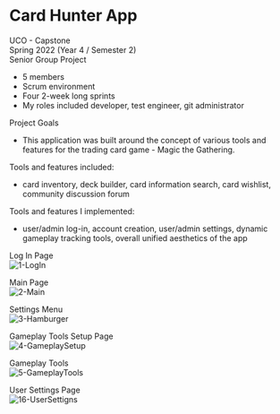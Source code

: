 # Card Hunter App

UCO - Capstone <br />
Spring 2022 (Year 4 / Semester 2) <br />
Senior Group Project
 - 5 members
 - Scrum environment
 - Four 2-week long sprints
 - My roles included developer, test engineer, git administrator

Project Goals
 - This application was built around the concept of various tools and features for the trading card game - Magic the Gathering.


Tools and features included: 
 - card inventory, deck builder, card information search, card wishlist, community discussion forum

Tools and features I implemented: 
 - user/admin log-in, account creation, user/admin settings, dynamic gameplay tracking tools, overall unified aesthetics of the app

Log In Page <br />
![1-LogIn](https://user-images.githubusercontent.com/50899932/194910427-085b3c9c-63d2-47e4-90be-66dd5ba59f76.JPG)

Main Page <br />
![2-Main](https://user-images.githubusercontent.com/50899932/194910653-c3d16acb-70e8-4058-98aa-d4a9d7adbff5.JPG)

Settings Menu <br />
![3-Hamburger](https://user-images.githubusercontent.com/50899932/194910744-0aad02bd-51e2-4270-9167-396ffd1c5e07.JPG)

Gameplay Tools Setup Page <br />
![4-GameplaySetup](https://user-images.githubusercontent.com/50899932/194910940-38ebe1e6-6e7c-4aa5-9664-526aadf3fad7.JPG)

Gameplay Tools <br />
![5-GameplayTools](https://user-images.githubusercontent.com/50899932/194910980-f57147cb-432c-4f3b-ba25-64e1f1354d7b.JPG)

User Settings Page <br />
![16-UserSettigns](https://user-images.githubusercontent.com/50899932/194911077-25ab650e-f233-47f7-a650-1251387f7a18.JPG)




